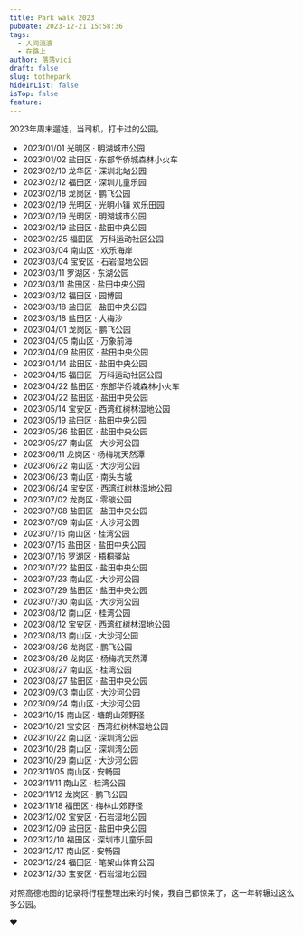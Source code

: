 ```yaml
---
title: Park walk 2023
pubDate: 2023-12-21 15:58:36
tags:
  - 人间流浪
  - 在路上
author: 落落vici
draft: false
slug: tothepark
hideInList: false
isTop: false
feature:
---
```

2023年周末遛娃，当司机，打卡过的公园。

- 2023/01/01  光明区 · 明湖城市公园 
- 2023/01/02  盐田区 · 东部华侨城森林小火车 
- 2023/02/10  龙华区 · 深圳北站公园 
- 2023/02/12  福田区 · 深圳儿童乐园 
- 2023/02/18  龙岗区 · 鹏飞公园 
- 2023/02/19  光明区 · 光明小镇 欢乐田园 
- 2023/02/19  光明区 · 明湖城市公园 
- 2023/02/19  盐田区 · 盐田中央公园 
- 2023/02/25  福田区 · 万科运动社区公园 
- 2023/03/04  南山区 · 欢乐海岸 
- 2023/03/04  宝安区 · 石岩湿地公园 
- 2023/03/11  罗湖区 · 东湖公园 
- 2023/03/11  盐田区 · 盐田中央公园 
- 2023/03/12  福田区 · 园博园 
- 2023/03/18  盐田区 · 盐田中央公园 
- 2023/03/18  盐田区 · 大梅沙 
- 2023/04/01  龙岗区 · 鹏飞公园 
- 2023/04/05  南山区 · 万象前海
- 2023/04/09  盐田区 · 盐田中央公园
- 2023/04/14  盐田区 · 盐田中央公园
- 2023/04/15  福田区 · 万科运动社区公园
- 2023/04/22  盐田区 · 东部华侨城森林小火车
- 2023/04/22  盐田区 · 盐田中央公园
- 2023/05/14  宝安区 · 西湾红树林湿地公园
- 2023/05/19  盐田区 · 盐田中央公园
- 2023/05/26  盐田区 · 盐田中央公园
- 2023/05/27  南山区 · 大沙河公园
- 2023/06/11  龙岗区 · 杨梅坑天然潭
- 2023/06/22  南山区 · 大沙河公园
- 2023/06/23  南山区 · 南头古城
- 2023/06/24  宝安区 · 西湾红树林湿地公园
- 2023/07/02  龙岗区 · 零碳公园
- 2023/07/08  盐田区 · 盐田中央公园
- 2023/07/09  南山区 · 大沙河公园
- 2023/07/15  南山区 · 桂湾公园
- 2023/07/15  盐田区 · 盐田中央公园
- 2023/07/16  罗湖区 · 梧桐驿站
- 2023/07/22  盐田区 · 盐田中央公园
- 2023/07/23  南山区 · 大沙河公园
- 2023/07/29  盐田区 · 盐田中央公园
- 2023/07/30  南山区 · 大沙河公园
- 2023/08/12  南山区 · 桂湾公园
- 2023/08/12  宝安区 · 西湾红树林湿地公园
- 2023/08/13  南山区 · 大沙河公园
- 2023/08/26  龙岗区 · 鹏飞公园
- 2023/08/26  龙岗区 · 杨梅坑天然潭
- 2023/08/27  南山区 · 桂湾公园
- 2023/08/27  盐田区 · 盐田中央公园
- 2023/09/03  南山区 · 大沙河公园
- 2023/09/24  南山区 · 大沙河公园
- 2023/10/15  南山区 · 塘朗山郊野径
- 2023/10/21  宝安区 · 西湾红树林湿地公园
- 2023/10/22  南山区 · 深圳湾公园
- 2023/10/28  南山区 · 深圳湾公园
- 2023/10/29  南山区 · 大沙河公园
- 2023/11/05  南山区 · 安畅园
- 2023/11/11  南山区 · 桂湾公园
- 2023/11/12  龙岗区 · 鹏飞公园
- 2023/11/18  福田区 · 梅林山郊野径
- 2023/12/02  宝安区 · 石岩湿地公园
- 2023/12/09  盐田区 · 盐田中央公园
- 2023/12/10  福田区 · 深圳市儿童乐园
- 2023/12/17  南山区 · 安畅园
- 2023/12/24  福田区 · 笔架山体育公园
- 2023/12/30  宝安区 · 石岩湿地公园

对照高德地图的记录将行程整理出来的时候，我自己都惊呆了，这一年转辗过这么多公园。

❤